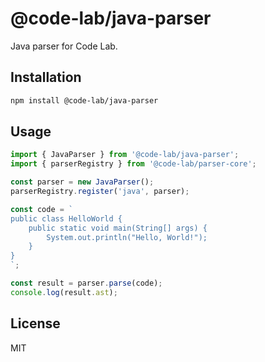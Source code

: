 # @code-lab/java-parser

Java parser for Code Lab.

## Installation

```bash
npm install @code-lab/java-parser
```

## Usage

```typescript
import { JavaParser } from '@code-lab/java-parser';
import { parserRegistry } from '@code-lab/parser-core';

const parser = new JavaParser();
parserRegistry.register('java', parser);

const code = `
public class HelloWorld {
    public static void main(String[] args) {
        System.out.println("Hello, World!");
    }
}
`;

const result = parser.parse(code);
console.log(result.ast);
```

## License

MIT

